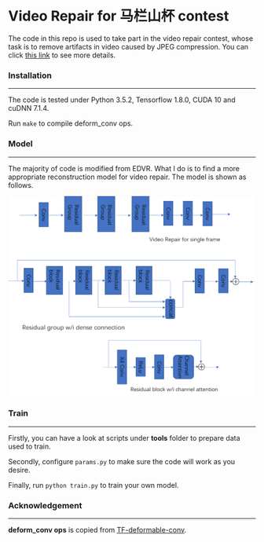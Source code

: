# Video Repair for 马栏山杯 contest
The code in this repo is used to take part in the video repair contest, whose task is to remove artifacts in video caused by JPEG compression. You can click <a href="https://zhuanlan.zhihu.com/p/156081531" target="_blank">this link</a> to see more details.

### Installation
---
The code is tested under Python 3.5.2, Tensorflow 1.8.0, CUDA 10 and cuDNN 7.1.4.

Run `make` to compile deform_conv ops.

### Model
---
The majority of code is modified from EDVR. What I do is to find a more appropriate reconstruction model for video repair. The model is shown as follows.

![model](./image/model.png)
### Train
---
Firstly, you can have a look at scripts under **tools** folder to prepare data used to train.

Secondly, configure `params.py` to make sure the code will work as you desire.

Finally, run `python train.py` to train your own model.

### Acknowledgement
---
**deform_conv ops** is copied from <a href="https://github.com/Zardinality/TF-deformable-conv" target="_blank">TF-deformable-conv</a>.